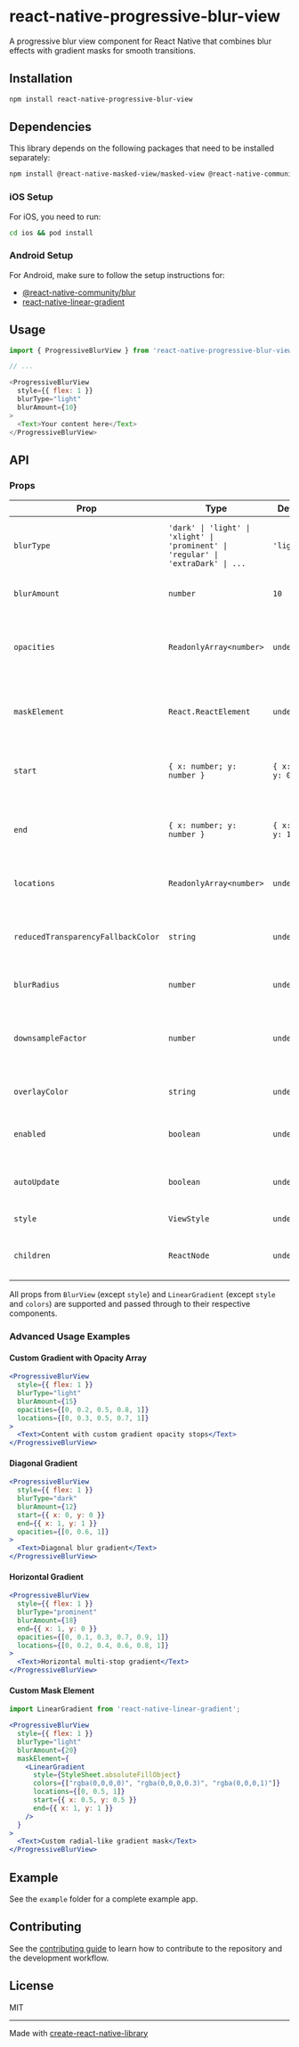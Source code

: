 # react-native-progressive-blur-view

A progressive blur view component for React Native that combines blur effects with gradient masks for smooth transitions.

## Installation

```sh
npm install react-native-progressive-blur-view
```

## Dependencies

This library depends on the following packages that need to be installed separately:

```sh
npm install @react-native-masked-view/masked-view @react-native-community/blur react-native-linear-gradient
```

### iOS Setup

For iOS, you need to run:

```sh
cd ios && pod install
```

### Android Setup

For Android, make sure to follow the setup instructions for:
- [@react-native-community/blur](https://github.com/Kureev/react-native-blur#android)
- [react-native-linear-gradient](https://github.com/react-native-linear-gradient/react-native-linear-gradient#android)

## Usage

```js
import { ProgressiveBlurView } from 'react-native-progressive-blur-view';

// ...

<ProgressiveBlurView
  style={{ flex: 1 }}
  blurType="light"
  blurAmount={10}
>
  <Text>Your content here</Text>
</ProgressiveBlurView>
```

## API

### Props

| Prop | Type | Default | Description |
|------|------|---------|-------------|
| `blurType` | `'dark' \| 'light' \| 'xlight' \| 'prominent' \| 'regular' \| 'extraDark' \| ...` | `'light'` | The blur effect type. Extended iOS types available. |
| `blurAmount` | `number` | `10` | The intensity of the blur effect |
| `opacities` | `ReadonlyArray<number>` | `undefined` | Array of opacity values (0-1) that get converted to rgba colors for the gradient |
| `maskElement` | `React.ReactElement` | `undefined` | Custom mask element to replace the default LinearGradient |
| `start` | `{ x: number; y: number }` | `{ x: 0, y: 0 }` | Start coordinates for the gradient (0-1 range) |
| `end` | `{ x: number; y: number }` | `{ x: 0, y: 1 }` | End coordinates for the gradient (0-1 range) |
| `locations` | `ReadonlyArray<number>` | `undefined` | Array defining gradient color stop positions (0-1 range) |
| `reducedTransparencyFallbackColor` | `string` | `undefined` | Fallback color when reduced transparency is enabled (iOS) |
| `blurRadius` | `number` | `undefined` | Radius of the blur effect (Android) |
| `downsampleFactor` | `number` | `undefined` | Factor to downsample the image before blurring (Android) |
| `overlayColor` | `string` | `undefined` | Color overlay on top of the blur (Android) |
| `enabled` | `boolean` | `undefined` | Whether the blur effect is enabled (Android) |
| `autoUpdate` | `boolean` | `undefined` | Whether to automatically update the blur (Android) |
| `style` | `ViewStyle` | `undefined` | Style for the container |
| `children` | `ReactNode` | `undefined` | Content to be rendered inside the blur view |

All props from `BlurView` (except `style`) and `LinearGradient` (except `style` and `colors`) are supported and passed through to their respective components.

### Advanced Usage Examples

#### Custom Gradient with Opacity Array
```jsx
<ProgressiveBlurView
  style={{ flex: 1 }}
  blurType="light"
  blurAmount={15}
  opacities={[0, 0.2, 0.5, 0.8, 1]}
  locations={[0, 0.3, 0.5, 0.7, 1]}
>
  <Text>Content with custom gradient opacity stops</Text>
</ProgressiveBlurView>
```

#### Diagonal Gradient
```jsx
<ProgressiveBlurView
  style={{ flex: 1 }}
  blurType="dark"
  blurAmount={12}
  start={{ x: 0, y: 0 }}
  end={{ x: 1, y: 1 }}
  opacities={[0, 0.6, 1]}
>
  <Text>Diagonal blur gradient</Text>
</ProgressiveBlurView>
```

#### Horizontal Gradient
```jsx
<ProgressiveBlurView
  style={{ flex: 1 }}
  blurType="prominent"
  blurAmount={18}
  end={{ x: 1, y: 0 }}
  opacities={[0, 0.1, 0.3, 0.7, 0.9, 1]}
  locations={[0, 0.2, 0.4, 0.6, 0.8, 1]}
>
  <Text>Horizontal multi-stop gradient</Text>
</ProgressiveBlurView>
```

#### Custom Mask Element
```jsx
import LinearGradient from 'react-native-linear-gradient';

<ProgressiveBlurView
  style={{ flex: 1 }}
  blurType="light"
  blurAmount={20}
  maskElement={
    <LinearGradient
      style={StyleSheet.absoluteFillObject}
      colors={["rgba(0,0,0,0)", "rgba(0,0,0,0.3)", "rgba(0,0,0,1)"]}
      locations={[0, 0.5, 1]}
      start={{ x: 0.5, y: 0.5 }}
      end={{ x: 1, y: 1 }}
    />
  }
>
  <Text>Custom radial-like gradient mask</Text>
</ProgressiveBlurView>
```

## Example

See the `example` folder for a complete example app.

## Contributing

See the [contributing guide](CONTRIBUTING.md) to learn how to contribute to the repository and the development workflow.

## License

MIT

---

Made with [create-react-native-library](https://github.com/callstack/react-native-builder-bob)

